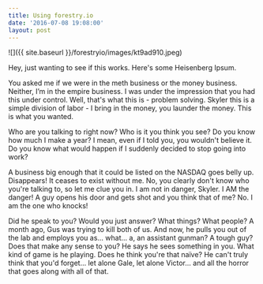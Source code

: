 ```yaml
---
title: Using forestry.io
date: '2016-07-08 19:08:00'
layout: post
---
```

![]({{ site.baseurl }}/forestryio/images/kt9ad910.jpeg)

Hey, just wanting to see if this works. Here's some Heisenberg Ipsum.

You asked me if we were in the meth business or the money business. Neither, I’m in the empire business. I was under the impression that you had this under control. Well, that's what this is - problem solving. Skyler this is a simple division of labor - I bring in the money, you launder the money. This is what you wanted. 

Who are you talking to right now? Who is it you think you see? Do you know how much I make a year? I mean, even if I told you, you wouldn't believe it. Do you know what would happen if I suddenly decided to stop going into work? 

A business big enough that it could be listed on the NASDAQ goes belly up. Disappears! It ceases to exist without me. No, you clearly don't know who you're talking to, so let me clue you in. I am not in danger, Skyler. I AM the danger! A guy opens his door and gets shot and you think that of me? No. I am the one who knocks! 

Did he speak to you? Would you just answer? What things? What people? A month ago, Gus was trying to kill both of us. And now, he pulls you out of the lab and employs you as... what... a, an assistant gunman? A tough guy? Does that make any sense to you? He says he sees something in you. What kind of game is he playing. Does he think you're that naïve? He can't truly think that you'd forget... let alone Gale, let alone Victor... and all the horror that goes along with all of that. 
